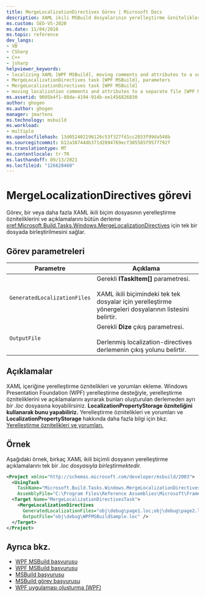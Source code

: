 ```yaml
---
title: MergeLocalizationDirectives Görev | Microsoft Docs
description: XAML ikili MSBuild dosyalarının yerelleştirme özniteliklerini ve açıklamalarını tek bir dosyada birleştirmek için MergeLocalizationDirectives görevini nasıl kullandığını öğrenin.
ms.custom: SEO-VS-2020
ms.date: 11/04/2016
ms.topic: reference
dev_langs:
- VB
- CSharp
- C++
- jsharp
helpviewer_keywords:
- localizing XAML [WPF MSBuild], moving comments and attributes to a separate file
- MergeLocalizationDirectives task [WPF MSBuild], parameters
- MergeLocalizationDirectives task [WPF MSBuild]
- moving localization comments and attributes to a separate file [WPF MSBuild]
ms.assetid: 9095b4f1-88da-4194-914b-ee1456826830
author: ghogen
ms.author: ghogen
manager: jmartens
ms.technology: msbuild
ms.workload:
- multiple
ms.openlocfilehash: 13d052402196126c53f327fd1cc2033f99da548b
ms.sourcegitcommit: b12a38744db371d2894769ecf305585f9577792f
ms.translationtype: MT
ms.contentlocale: tr-TR
ms.lasthandoff: 09/13/2021
ms.locfileid: "126628460"
---
```

# <a name="mergelocalizationdirectives-task"></a>MergeLocalizationDirectives görevi

Görev, bir veya daha fazla XAML ikili biçim dosyasının yerelleştirme özniteliklerini ve açıklamalarını bütün derleme <xref:Microsoft.Build.Tasks.Windows.MergeLocalizationDirectives> için tek bir dosyada birleştirilmesini sağlar.

## <a name="task-parameters"></a>Görev parametreleri

| Parametre | Açıklama |
|------------------------------| - |
| `GeneratedLocalizationFiles` | Gerekli **ITaskItem[]** parametresi.<br /><br /> XAML ikili biçimindeki tek tek dosyalar için yerelleştirme yönergeleri dosyalarının listesini belirtir. |
| `OutputFile` | Gerekli **Dize** çıkış parametresi.<br /><br /> Derlenmiş localization-directives derlemenin çıkış yolunu belirtir. |

## <a name="remarks"></a>Açıklamalar

XAML içeriğine yerelleştirme öznitelikleri ve yorumları ekleme. Windows Presentation Foundation (WPF) yerelleştirme desteğiyle, yerelleştirme özniteliklerini ve açıklamalarını ayırarak bunları oluşturulan derlemeden ayrı *bir .loc* dosyasına koyabilirsiniz. **LocalizationPropertyStorage özniteliğini kullanarak bunu yapabiliriz.** Yerelleştirme öznitelikleri ve yorumları ve **LocalizationPropertyStorage** hakkında daha fazla bilgi için bkz. [Yerelleştirme öznitelikleri ve yorumları.](/dotnet/framework/wpf/advanced/localization-attributes-and-comments)

## <a name="example"></a>Örnek

Aşağıdaki örnek, birkaç XAML ikili biçimli dosyanın yerelleştirme açıklamalarını tek bir *.loc dosyasıyla birleştirmektedir.*

```xml
<Project xmlns="http://schemas.microsoft.com/developer/msbuild/2003">
  <UsingTask
    TaskName="Microsoft.Build.Tasks.Windows.MergeLocalizationDirectives"
    AssemblyFile="C:\Program Files\Reference Assemblies\Microsoft\Framework\v3.0\PresentationBuildTasks.dll" />
  <Target Name="MergeLocalizationDirectivesTask">
    <MergeLocalizationDirectives
      GeneratedLocalizationFiles="obj\debug\page1.loc;obj\debug\page2.loc;obj\debug\page3.loc"
      OutputFile="obj\debug\WPFMSBuildSample.loc" />
  </Target>
</Project>
```

## <a name="see-also"></a>Ayrıca bkz.

- [WPF MSBuild başvurusu](../msbuild/wpf-msbuild-reference.md)
- [WPF MSBuild başvurusu](../msbuild/wpf-msbuild-task-reference.md)
- [MSBuild başvurusu](../msbuild/msbuild-reference.md)
- [MSBuild görev başvurusu](../msbuild/msbuild-task-reference.md)
- [WPF uygulaması oluşturma (WPF)](/dotnet/framework/wpf/app-development/building-a-wpf-application-wpf)
